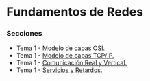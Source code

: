 # Fundamentos de Redes

### Secciones

- Tema 1 - [Modelo de capas OSI.](https://github.com/migueib17/Fundamentos-de-Redes/blob/master/Modelo-de-capas-OSI.md)
- Tema 1 - [Modelo de capas TCP/IP.](https://github.com/migueib17/Fundamentos-de-Redes/blob/master/Modelo-de-capas-TCP-IP.md)
- Tema 1 - [Comunicación Real y Vertical.](https://github.com/migueib17/Fundamentos-de-Redes/blob/master/Comunicacion-Real-y-Vertical.md)
- Tema 1 - [Servicios y Retardos.](https://github.com/migueib17/Fundamentos-de-Redes/blob/master/Servicios-y-Retardos.md)